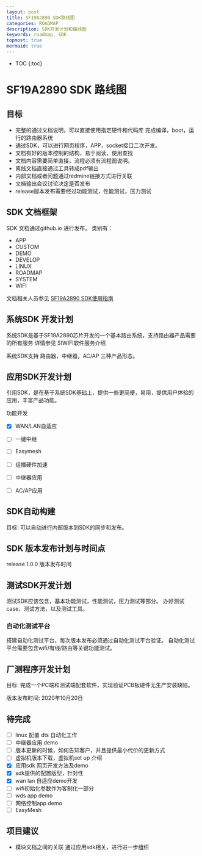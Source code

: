 ```yaml
---
layout: post
title: SF19A2890 SDK路线图
categories: ROADMAP
description: SDK开发计划和路线图
keywords: roadmap, SDK
topmost: true
mermaid: true
---
```


* TOC
{:toc}


# SF19A2890 SDK 路线图

## 目标

- 完整的通过文档说明，可以直接使用指定硬件和代码库 完成编译，boot，运行的路由器系统
- 通过SDK，可以进行网页程序，APP，socket接口二次开发。
- 文档有好的版本控制的结构，易于阅读，使用查找
- 文档内容需要简单直接，流程必须有流程图说明。
- 离线文档直接通过工具转成pdf输出
- 内部文档或者问题通过redmine链接方式进行关联
- 文档输出会议讨论决定是否发布
- release版本发布需要经过功能测试，性能测试，压力测试

## SDK 文档框架

SDK 文档通过github.io 进行发布。
类别有：
- APP
- CUSTOM
- DEMO
- DEVELOP
- LINUX
- ROADMAP
- SYSTEM
- WIFI

文档相关人员参见 [SF19A2890 SDK使用指南](https://jbctest.github.io/2020/07/22/A28_SDK_guide/)

## 系统SDK 开发计划

系统SDK是基于SF19A2890芯片开发的一个基本路由系统，支持路由器产品需要的所有服务
详情参见 SIWIFI软件服务介绍

系统SDK支持 路由器，中继器，AC/AP 三种产品形态。

## 应用SDK开发计划

引用SDK，是在基于系统SDK基础上，提供一些更简便，易用，提供用户体验的应用，丰富产品功能。

功能开发
- [x]  WAN/LAN自适应
- [ ]  一键中继
- [ ]  Easymesh
- [ ]  组播硬件加速
- [ ]  中继器应用
- [ ]  AC/AP应用


## SDK自动构建

目标: 可以自动进行内部版本到SDK的同步和发布。


## SDK 版本发布计划与时间点

release 1.0.0 版本发布时间


## 测试SDK开发计划

测试SDK应该包含，基本功能测试，性能测试，压力测试等部分。
办好测试case，测试方法，以及测试工具。

### 自动化测试平台

搭建自动化测试平台，每次版本发布必须通过自动化测试平台验证。
自动化测试平台需要包含wifi/有线/路由等关键功能测试。

## 厂测程序开发计划

目标: 完成一个PC端和测试端配套软件，实现验证PCB板硬件无生产安装缺陷。

版本发布时间: 2020年10月20日


## 待完成

- [ ] linux 配置 dts 自动化工作
- [ ] 中继器应用 demo
- [ ] 版本更新的时候，如何告知客户，并且提供最小代价的更新方式
- [ ] 虚拟机版本下载，虚拟机set up 介绍
- [X] 应用sdk 网页开发方法及demo
- [X] sdk提供的配置版型，针对性
- [X] wan lan 自适应demo开发
- [ ] wifi初始化参数作为客制化一部分
- [ ] wds app demo
- [ ] 网络控制app demo
- [ ] EasyMesh

## 项目建议

- 模块文档之间的关联 通过应用sdk相关，进行进一步组织
